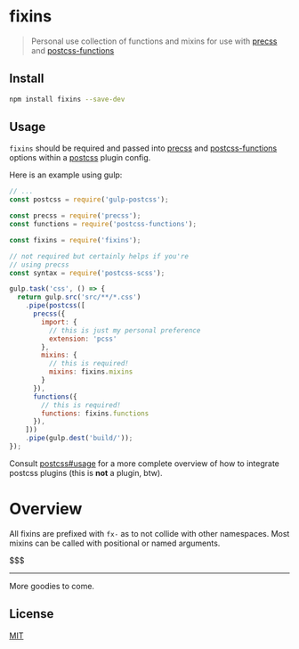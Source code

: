 # fixins

> Personal use collection of functions and mixins for use with
  [precss][0] and [postcss-functions][1]

## Install

```sh
npm install fixins --save-dev
```

## Usage

`fixins` should be required and passed into
[precss][0] and [postcss-functions][1] options within
a [postcss][4] plugin config.

Here is an example using gulp:

```js
// ...
const postcss = require('gulp-postcss');

const precss = require('precss');
const functions = require('postcss-functions');

const fixins = require('fixins');

// not required but certainly helps if you're
// using precss
const syntax = require('postcss-scss');

gulp.task('css', () => {
  return gulp.src('src/**/*.css')
    .pipe(postcss([
      precss({
        import: {
          // this is just my personal preference
          extension: 'pcss'
        },
        mixins: {
          // this is required!
          mixins: fixins.mixins
        }
      }),
      functions({
        // this is required!
        functions: fixins.functions
      }),
    ]))
    .pipe(gulp.dest('build/'));
});
```

Consult [postcss#usage][3] for a more complete overview
of how to integrate postcss plugins (this is __not__ a plugin, btw).


# Overview

All fixins are prefixed with `fx-` as to not collide with other namespaces.
Most mixins can be called with positional or named arguments.

$$$

***

More goodies to come.

## License
[MIT][2]

[0]: https://github.com/jonathantneal/precss
[1]: https://github.com/andyjansson/postcss-functions
[2]: http://lokua.net/license-mit.html
[3]: https://github.com/postcss/postcss#usage
[4]: https://github.com/postcss/postcss
